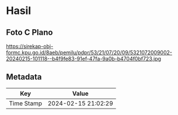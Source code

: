 # Hasil

## Foto C Plano

https://sirekap-obj-formc.kpu.go.id/8aeb/pemilu/pdpr/53/21/07/20/09/5321072009002-20240215-101118--b4f9fe83-91ef-47fa-9a0b-b4704f0bf723.jpg


## Metadata

| Key        | Value               |
| ---------- | ------------------- |
| Time Stamp | 2024-02-15 21:02:29 |



